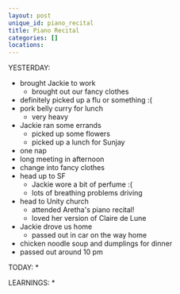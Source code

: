 ```yaml
---
layout: post
unique_id: piano_recital
title: Piano Recital
categories: []
locations: 
---
```


YESTERDAY:
* brought Jackie to work
  * brought out our fancy clothes
* definitely picked up a flu or something :(
* pork belly curry for lunch
  * very heavy
* Jackie ran some errands
  * picked up some flowers
  * picked up a lunch for Sunjay
* one nap
* long meeting in afternoon
* change into fancy clothes
* head up to SF
  * Jackie wore a bit of perfume :(
  * lots of breathing problems driving
* head to Unity church
  * attended Aretha's piano recital!
  * loved her version of Claire de Lune
* Jackie drove us home
  * passed out in car on the way home
* chicken noodle soup and dumplings for dinner
* passed out around 10 pm

TODAY:
* 

LEARNINGS:
* 
